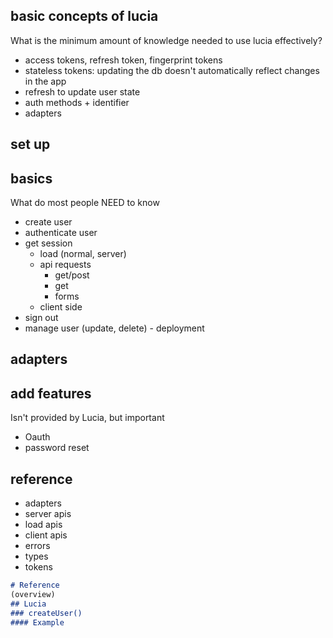 ## basic concepts of lucia

What is the minimum amount of knowledge needed to use lucia effectively?

- access tokens, refresh token, fingerprint tokens
- stateless tokens: updating the db doesn't automatically reflect changes in the app
- refresh to update user state
- auth methods + identifier
- adapters

## set up

## basics

What do most people NEED to know

-   create user
-   authenticate user
-   get session
    - load (normal, server)
    - api requests
        - get/post
        - get
        - forms
    - client side
-   sign out
-   manage user (update, delete) - deployment

## adapters

## add features

Isn't provided by Lucia, but important

-   Oauth
-   password reset

## reference

-   adapters
-   server apis
-   load apis
-   client apis
-   errors
-   types
-   tokens

```md
# Reference
(overview)
## Lucia
### createUser()
#### Example
```
